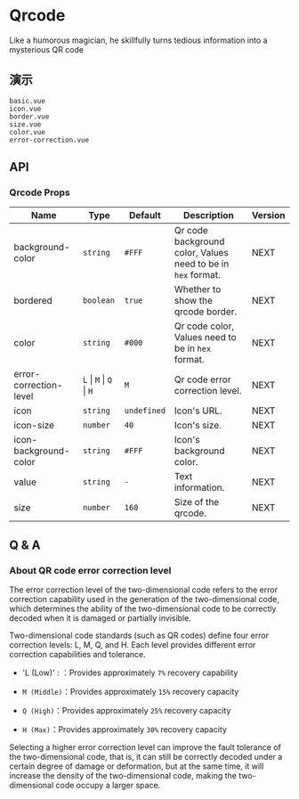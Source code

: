 # Qrcode

Like a humorous magician, he skillfully turns tedious information into a mysterious QR code

## 演示

```demo
basic.vue
icon.vue
border.vue
size.vue
color.vue
error-correction.vue
```

## API

### Qrcode Props

| Name | Type | Default | Description | Version |
| --- | --- | --- | --- | --- |
| background-color | `string` | `#FFF` | Qr code background color, Values need to be in `hex` format. | NEXT |
| bordered | `boolean` | `true` | Whether to show the qrcode border. | NEXT |
| color | `string` | `#000` | Qr code color, Values need to be in `hex` format. | NEXT |
| error-correction-level | `L` \| `M` \| `Q` \| `H` | `M` | Qr code error correction level. | NEXT |
| icon | `string` | `undefined` | Icon's URL. | NEXT |
| icon-size | `number` | `40` | Icon's size. | NEXT |
| icon-background-color | `string` | `#FFF` | Icon's background color. | NEXT |
| value | `string` | `-` | Text information. | NEXT |
| size | `number` | `160` | Size of the qrcode. | NEXT |

## Q & A

### About QR code error correction level

The error correction level of the two-dimensional code refers to the error correction capability used in the generation of the two-dimensional code, which determines the ability of the two-dimensional code to be correctly decoded when it is damaged or partially invisible.

Two-dimensional code standards (such as QR codes) define four error correction levels: L, M, Q, and H. Each level provides different error correction capabilities and tolerance.

- 'L (Low)' : ：Provides approximately `7%` recovery capability

- `M (Middle)`：Provides approximately `15%` recovery capacity

- `Q (High)`：Provides approximately `25%` recovery capacity

- `H (Max)`：Provides approximately `30%` recovery capacity

Selecting a higher error correction level can improve the fault tolerance of the two-dimensional code, that is, it can still be correctly decoded under a certain degree of damage or deformation, but at the same time, it will increase the density of the two-dimensional code, making the two-dimensional code occupy a larger space.
